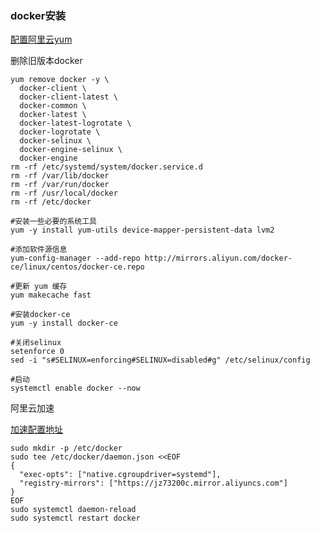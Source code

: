 ### docker安装

[配置阿里云yum](https://www.cnblogs.com/operationhome/p/11094493.html)

删除旧版本docker

    yum remove docker -y \
      docker-client \
      docker-client-latest \
      docker-common \
      docker-latest \
      docker-latest-logrotate \
      docker-logrotate \
      docker-selinux \
      docker-engine-selinux \
      docker-engine
    rm -rf /etc/systemd/system/docker.service.d
    rm -rf /var/lib/docker
    rm -rf /var/run/docker
    rm -rf /usr/local/docker
    rm -rf /etc/docker
    
    #安装一些必要的系统工具
    yum -y install yum-utils device-mapper-persistent-data lvm2
    
    #添加软件源信息
    yum-config-manager --add-repo http://mirrors.aliyun.com/docker-ce/linux/centos/docker-ce.repo
    
    #更新 yum 缓存
    yum makecache fast
    
    #安装docker-ce
    yum -y install docker-ce
    
    #关闭selinux
    setenforce 0
    sed -i "s#SELINUX=enforcing#SELINUX=disabled#g" /etc/selinux/config
    
    #启动
    systemctl enable docker --now
    
阿里云加速

[加速配置地址](https://cr.console.aliyun.com/cn-hangzhou/instances/mirrors)

    sudo mkdir -p /etc/docker
    sudo tee /etc/docker/daemon.json <<EOF
    {
      "exec-opts": ["native.cgroupdriver=systemd"],
      "registry-mirrors": ["https://jz73200c.mirror.aliyuncs.com"]
    }
    EOF
    sudo systemctl daemon-reload
    sudo systemctl restart docker
   